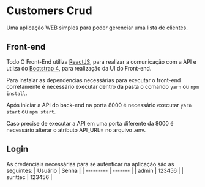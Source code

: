 # Customers Crud

Uma aplicação WEB simples para poder gerenciar uma lista de clientes.

## Front-end

Todo O Front-End utiliza [ReactJS](https://pt-br.reactjs.org/), para realizar a comunicação com a API 
e utliza do [Bootstrap 4](https://getbootstrap.com.br/docs/4.1/getting-started/introduction/), para realização da UI do Front-end.

Para instalar as dependencias necessárias para executar o front-end corretamente é necessário executar dentro da pasta o comando `yarn` ou `npm install`.

Após iniciar a API do back-end na porta 8000 é necessário executar `yarn start` ou `npm start`.

Caso precise de executar a API em uma porta diferente da 8000 é necessário alterar o atributo API_URL= no arquivo .env.

## Login

As credenciais necessárias para se autenticar na aplicação são as seguintes:
| Usuário   |  Senha  |
| --------- | ------- |
|  admin    |  123456 |
|  surittec |  123456 |

